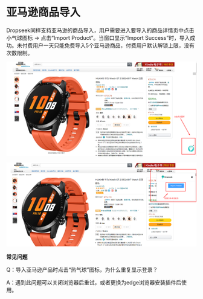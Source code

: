 # 亚马逊商品导入

Dropseek同样支持亚马逊的商品导入，用户需要进入要导入的商品详情页中点击小气球图标 -> 点击“Import Product”。当窗口显示“Import Success”时，导入成功。未付费用户一天只能免费导入5个亚马逊商品，付费用户默认解锁上限，没有次数限制。

![](.gitbook/assets/亚马逊.png)

![](.gitbook/assets/导入.png)

**常见问题**

Q：导入亚马逊产品时点击“热气球”图标，为什么重复显示登录？

A：遇到此问题可以关闭浏览器后重试，或者更换为edge浏览器安装插件后使用。
